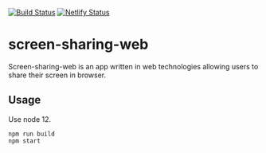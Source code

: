 [![Build Status](https://travis-ci.org/JaroslawPokropinski/screen-sharing-web.svg?branch=master)](https://travis-ci.org/JaroslawPokropinski/screen-sharing-web)
[![Netlify Status](https://api.netlify.com/api/v1/badges/e9ff8406-7667-46c1-8d70-798cf9eaa744/deploy-status)](https://app.netlify.com/sites/screensharing/deploys)

# screen-sharing-web

Screen-sharing-web is an app written in web technologies allowing users to share their screen in browser.

## Usage

Use node 12.

```npm i
npm run build
npm start
```
